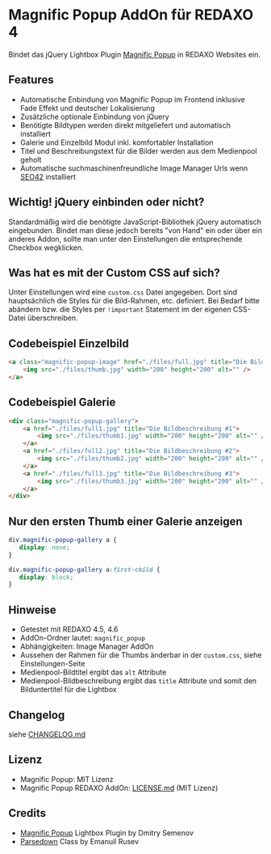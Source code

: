 Magnific Popup AddOn für REDAXO 4
=================================

Bindet das jQuery Lightbox Plugin [Magnific Popup](http://dimsemenov.com/plugins/magnific-popup/) in REDAXO Websites ein.

Features
--------

* Automatische Enbindung von Magnific Popup im Frontend inklusive Fade Effekt und deutscher Lokalisierung
* Zusätzliche optionale Einbindung von jQuery
* Benötigte Bildtypen werden direkt mitgeliefert und automatisch installiert
* Galerie und Einzelbild Modul inkl. komfortabler Installation
* Titel und Beschreibungstext für die Bilder werden aus dem Medienpool geholt
* Automatische suchmaschinenfreundliche Image Manager Urls wenn [SEO42](http://github.com/RexDude/seo42) installiert

Wichtig! jQuery einbinden oder nicht?
-------------------------------------

Standardmäßig wird die benötigte JavaScript-Bibliothek jQuery automatisch eingebunden. Bindet man diese jedoch bereits "von Hand" ein oder über ein anderes Addon, sollte man unter den Einstellungen die entsprechende Checkbox wegklicken. 

Was hat es mit der Custom CSS auf sich?
---------------------------------------

Unter Einstellungen wird eine `custom.css` Datei angegeben. Dort sind hauptsächlich die Styles für die Bild-Rahmen, etc. definiert. Bei Bedarf bitte abändern bzw. die Styles per `!important` Statement im der eigenen CSS-Datei überschreiben.

Codebeispiel Einzelbild
-----------------------

```html
<a class="magnific-popup-image" href="./files/full.jpg" title="Die Bildbeschreibung">
	<img src="./files/thumb.jpg" width="200" height="200" alt="" />
</a>
```

Codebeispiel Galerie
--------------------

```html
<div class="magnific-popup-gallery">
	<a href="./files/full1.jpg" title="Die Bildbeschreibung #1">
		<img src="./files/thumb1.jpg" width="200" height="200" alt="" />
	</a>
	<a href="./files/full2.jpg" title="Die Bildbeschreibung #2">
		<img src="./files/thumb2.jpg" width="200" height="200" alt="" />
	</a>
	<a href="./files/full3.jpg" title="Die Bildbeschreibung #3">
		<img src="./files/thumb3.jpg" width="200" height="200" alt="" />
	</a>
</div>
```

Nur den ersten Thumb einer Galerie anzeigen
-------------------------------------------

```css
div.magnific-popup-gallery a {
   display: none;
}

div.magnific-popup-gallery a:first-child {
   display: block;
}
```

Hinweise
--------

* Getestet mit REDAXO 4.5, 4.6
* AddOn-Ordner lautet: `magnific_popup`
* Abhängigkeiten: Image Manager AddOn
* Aussehen der Rahmen für die Thumbs änderbar in der `custom.css`, siehe Einstellungen-Seite
* Medienpool-Bildtitel ergibt das `alt` Attribute
* Medienpool-Bildbeschreibung ergibt das `title` Attribute und somit den Bilduntertitel für die Lightbox

Changelog
---------

siehe [CHANGELOG.md](CHANGELOG.md)

Lizenz
------

* Magnific Popup: MIT Lizenz
* Magnific Popup REDAXO AddOn: [LICENSE.md](LICENSE.md) (MIT Lizenz)

Credits
-------

* [Magnific Popup](http://dimsemenov.com/plugins/magnific-popup/) Lightbox Plugin by Dmitry Semenov
* [Parsedown](http://parsedown.org/) Class by Emanuil Rusev

